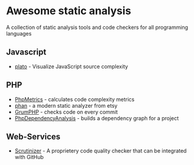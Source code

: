 # Awesome static analysis

A collection of static analysis tools and code checkers for all programming languages

## Javascript

* [plato](https://github.com/es-analysis/plato) - Visualize JavaScript source complexity

## PHP

* [PhpMetrics](https://github.com/Halleck45/PhpMetrics) - calculates code complexity metrics
* [phan](https://github.com/etsy/phan) - a modern static analyzer from etsy
* [GrumPHP](https://github.com/phpro/grumphp) - checks code on every commit
* [PhpDependencyAnalysis](https://github.com/mamuz/PhpDependencyAnalysis) - builds a dependency graph for a project

## Web-Services

* [Scrutinizer](https://scrutinizer-ci.com/) - A proprietery code quality checker that can be integrated with GitHub
